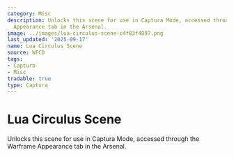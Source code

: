 ```yaml
---
category: Misc
description: Unlocks this scene for use in Captura Mode, accessed through the Warframe
  Appearance tab in the Arsenal.
image: ../images/lua-circulus-scene-c4f83f4897.png
last_updated: '2025-09-17'
name: Lua Circulus Scene
source: WFCD
tags:
- Captura
- Misc
tradable: true
type: Captura
---
```


# Lua Circulus Scene

Unlocks this scene for use in Captura Mode, accessed through the Warframe Appearance tab in the Arsenal.

